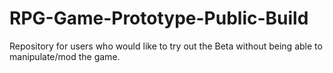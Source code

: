 # RPG-Game-Prototype-Public-Build
Repository for users who would like to try out the Beta without being able to manipulate/mod the game.

